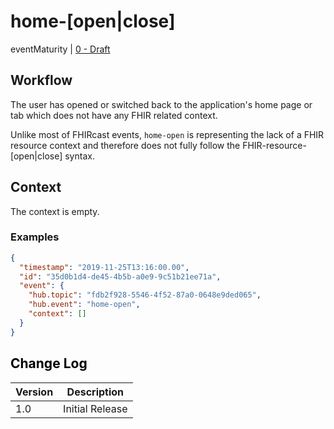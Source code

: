 # home-[open|close]

eventMaturity | [0 - Draft](../../specification/STU2/#event-maturity-model)

## Workflow

The user has opened or switched back to the application's home page or tab which does not have any FHIR related context.

Unlike most of FHIRcast events, `home-open` is representing the lack of a FHIR resource context and therefore does not fully follow the FHIR-resource-[open|close] syntax.

## Context

The context is empty.

### Examples

<mark>

```json
{
  "timestamp": "2019-11-25T13:16:00.00",
  "id": "35d0b1d4-de45-4b5b-a0e9-9c51b21ee71a",
  "event": {
    "hub.topic": "fdb2f928-5546-4f52-87a0-0648e9ded065",
    "hub.event": "home-open",
    "context": []
  }
}
```

## Change Log

Version | Description
---- | ----
1.0 | Initial Release
